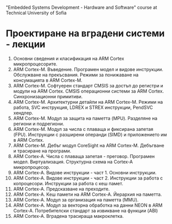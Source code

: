 "Embedded Systems Development - Hardware and Software" course at Technical University of Sofia  
  
Проектиране на вградени системи - лекции  
====================================================  
1. Основни сведения и класификация на ARM Cortex микропроцесорите.  
2. ARM Cortex-M. Въведение. Програмен модел и видове инструкции. Обслужване на прекъсвания. Режими за понижаване на консумацията в ARM Cortex-М.  
3. ARM Cortex-M. Софтуерен стандарт CMSIS за достъп до регистри и модули на ARM Cortex. CMSIS операционни системи за ARM Cortex. Синхронизационни примитиви.  
4. ARM Cortex-M. Архитектурни детайли на ARM Cortex-М. Режими на работа, SVC инструкция, LDREX и STREX инструкции,  PendSVC хендлер.  
5. ARM Cortex-M. Модул за защита на паметта (MPU). Разделяне на региони и подрегиони.  
6. ARM Cortex-M. Модул за числа с плаваща и фиксирана запетая (FPU). Инструкции с разширени операнди (SIMD) и приложението им в ARM Cortex.  
7. ARM Cortex-M. Дебъг модул CoreSight на ARM Cortex-M. Дебъгване и трасиране на програми.  
8. ARM Cortex-A. Числа с плаваща запетая - преговор. Програмен модел. Виртуализация. Структурна схема на Cortex-A микропроцесор.  
9. ARM Cortex-A. Видове инструкции - част 1. Основни инструкции.  
10. ARM Cortex-A. Видове инструкции - част 2. Инструкции за работа с копроцесори. Инструкции за работа с кеш памет.  
11. ARM Cortex-A. Предсказване на преходите.  
12. ARM Cortex-A. Kеш памети на ARM Cortex-A. Йерархия на паметта.  
13. ARM Cortex-A. Модул за организация на паметта (MMU).  
14. ARM Cortex-A. Модул за векторна обработка на данни NEON в ARM Cortex-A. Потребителски стандарт за извикване на функции (ABI)  
15. ARM Cortex-A. Вградена трасираща макроклетка.  



